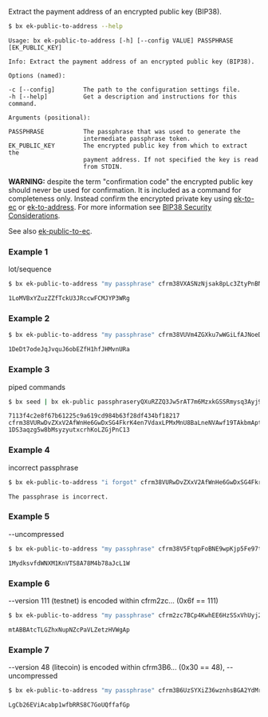 Extract the payment address of an encrypted public key (BIP38).  
```sh
$ bx ek-public-to-address --help
```
```
Usage: bx ek-public-to-address [-h] [--config VALUE] PASSPHRASE          
[EK_PUBLIC_KEY]                                                          

Info: Extract the payment address of an encrypted public key (BIP38).    

Options (named):

-c [--config]        The path to the configuration settings file.        
-h [--help]          Get a description and instructions for this command.

Arguments (positional):

PASSPHRASE           The passphrase that was used to generate the        
                     intermediate passphrase token.                      
EK_PUBLIC_KEY        The encrypted public key from which to extract the  
                     payment address. If not specified the key is read   
                     from STDIN.    
```
**WARNING:** despite the term "confirmation code" the encrypted public key should never be used for confirmation. It is included as a command for completeness only. Instead confirm the encrypted private key using [ek-to-ec](bx-ek-to-ec) or [ek-to-address](bx-ek-to-address). For more information see [BIP38 Security Considerations](https://github.com/libbitcoin/libbitcoin/wiki/BIP38-Security-Considerations).

See also [ek-public-to-ec](bx-ek-public-to-ec).
### Example 1
lot/sequence
```sh
$ bx ek-public-to-address "my passphrase" cfrm38VXASNzNjsak8pLc3ZtyPnBNDxAAbB18KMMCSjf8ZhW3FVTeuw2r9J3tyAUNyhfM7VMZuP
```
```
1LoMVBxYZuzZZfTckU3JRccwFCMJYP3WRg
```
### Example 2
```sh
$ bx ek-public-to-address "my passphrase" cfrm38VUVm4ZGXku7wWGiLfAJNoeDHConFb9CugfTnR1SQC1jf3uwyKULmCMk4SUhsXasMyPcA9
```
```
1DeDt7odeJqJvquJ6obEZfH1hfJHMvnURa
```
### Example 3
piped commands
```sh
$ bx seed | bx ek-public passphraseryQXuRZZQ3Jw5rAT7m6MzxkGSSRmysq3Ayj9vuEHEnbVPJSmRQ2xYFKDKjGYrq | bx ek-public-to-address "my passphrase"
```
```
7113f4c2e8f67b61225c9a619cd984b63f28df434bf18217
cfrm38VURwDvZXxV2AfWnHe6GwDxSG4FkrK4en7VdaxLPMxMnU8BaLneNVAwf19TAkbmAptNNaH
1DS3aqzg5w8bMsyzyutxcrhKoLZGjPnC13
```
### Example 4
incorrect passphrase
```sh
$ bx ek-public-to-address "i forgot" cfrm38VURwDvZXxV2AfWnHe6GwDxSG4FkrK4en7VdaxLPMxMnU8BaLneNVAwf19TAkbmAptNNaH
```
```
The passphrase is incorrect.
```
### Example 5
--uncompressed
```sh
$ bx ek-public-to-address "my passphrase" cfrm38V5FtqpFoBNE9wpKjp5Fe97tM7YX6brNPCjpb9uLiqENKfeHHUKLd2VrvQhuHVUwgNVaSt
```
```
1MydksvfdWNXM1KnVTS8A78M4b78aJcL1W
```
### Example 6
--version 111 (testnet) is encoded within cfrm2zc... (0x6f == 111)
```sh
$ bx ek-public-to-address "my passphrase" cfrm2zc7BCp4KwhEE6HzSSxVhUyj2ky8bzvSLEqmAPcakQXb49uFQ87UEg8EhbuwA33t8db2fYW
```
```
mtABBAtcTLGZhxNupNZcPaVLZetzHVWgAp
```
### Example 7
--version 48 (litecoin) is encoded within cfrm3B6... (0x30 == 48), --uncompressed
```sh
$ bx ek-public-to-address "my passphrase" cfrm3B6UzSYXiZ36wznhsBGA2YdMrPq9VdxGetyK1VQ3o4A4bxiCY1h9XmUaK7M7tonUhBVyHBw
```
```
LgCb26EViAcabp1wfbRRS8C7GoUQffafGp
```